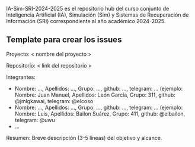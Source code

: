 IA-Sim-SRI-2024-2025 es el repositorio hub del curso conjunto de Inteligencia Artificial (IA), Simulación (Sim) y Sistemas de Recuperación de Información (SRI) correspondiente al año académico 2024-2025.

## Template para crear los issues

Proyecto: < nombre del proyecto >

Repositorio: < link del repositorio >

Integrantes:
- Nombre: ..., Apellidos: ..., Grupo: ..., github: ..., telegram: ... (ejemplo: Nombre: Juan Manuel, Apellidos: León García, Grupo: 311, github: @jmlgkawai, telegram: @elcoso
- Nombre: ..., Apellidos: ..., Grupo: ..., github: ..., telegram: ... (ejemplo: Nombre: Luis, Apellidos: Bailon Suárez, Grupo: 411, github: @elbailon, telegram: @uwu
- ...

Resumen: Breve descripción (3-5 líneas) del objetivo y alcance.
